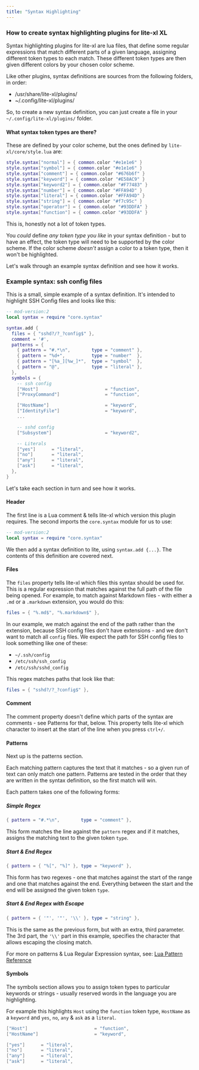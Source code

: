 ```yaml
---
title: "Syntax Highlighting"
---
```


### How to create syntax highlighting plugins for lite-xl XL

Syntax highlighting plugins for lite-xl are lua files, that define some regular expressions that
match different parts of a given language, assigning different token types to each match.
These different token types are then given different colors by your chosen color scheme.

Like other plugins, syntax definitions are sources from the following folders, in order:

- /usr/share/lite-xl/plugins/
- ~/.config/lite-xl/plugins/

So, to create a new syntax definition, you can just create a file in your `~/.config/lite-xl/plugins/` folder.

#### What syntax token types are there?

These are defined by your color scheme, but the ones defined by `lite-xl/core/style.lua` are:

```lua
style.syntax["normal"] = { common.color "#e1e1e6" }
style.syntax["symbol"] = { common.color "#e1e1e6" }
style.syntax["comment"] = { common.color "#676b6f" }
style.syntax["keyword"] = { common.color "#E58AC9" }
style.syntax["keyword2"] = { common.color "#F77483" }
style.syntax["number"] = { common.color "#FFA94D" }
style.syntax["literal"] = { common.color "#FFA94D" }
style.syntax["string"] = { common.color "#f7c95c" }
style.syntax["operator"] = { common.color "#93DDFA" }
style.syntax["function"] = { common.color "#93DDFA" }
```

This is, honestly not a lot of token types.

You _could_ define _any token type you like_ in your syntax definition - but to have an effect, the token
type will need to be supported by the color scheme. If the color scheme _doesn't_ assign a color to a token type,
then it won't be highlighted.

Let's walk through an example syntax definition and see how it works.

### Example syntax: ssh config files

This is a small, simple example of a syntax definition. It's intended to highlight SSH Config files and looks like this:

```lua
-- mod-version:2
local syntax = require "core.syntax"

syntax.add {
  files = { "sshd?/?_?config$" },
  comment = '#',
  patterns = {
    { pattern = "#.*\n",        type = "comment" },
    { pattern = "%d+",          type = "number"  },
    { pattern = "[%a_][%w_]*",  type = "symbol"  },
    { pattern = "@",            type = "literal" },
  },
  symbols = {
    -- ssh config
    ["Host"]                         = "function",
    ["ProxyCommand"]                 = "function",

    ["HostName"]                     = "keyword",
    ["IdentityFile"]                 = "keyword",
    ...

    -- sshd config
    ["Subsystem"]                    = "keyword2",

    -- Literals
    ["yes"]      = "literal",
    ["no"]       = "literal",
    ["any"]      = "literal",
    ["ask"]      = "literal",
  },
}
```

Let's take each section in turn and see how it works.

#### Header

The first line is a Lua comment & tells lite-xl which version this plugin requires. The second imports the `core.syntax` module
for us to use:

```lua
-- mod-version:2
local syntax = require "core.syntax"
```

We then add a syntax definition to lite, using `syntax.add {...}`. The contents of this definition are covered next.

#### Files

The `files` property tells lite-xl which files this syntax should be used for. This is a regular expression that matches against the full path of the file being opened. For example, to match against Markdown files - with either a `.md` or a `.markdown` extension,
you would do this:

```lua
files = { "%.md$", "%.markdown$" },
```

In our example, we match against the end of the path rather than the extension, because SSH config files don't have extensions - and we don't want to match all `config` files. We expect the path for SSH config files to look something like one of these:

- `~/.ssh/config`
- `/etc/ssh/ssh_config`
- `/etc/ssh/sshd_config`

This regex matches paths that look like that:

```lua
files = { "sshd?/?_?config$" },
```

#### Comment

The comment property doesn't define which parts of the syntax are comments - see Patterns for that, below. This property tells lite-xl which character to insert at the start of the line when you press `ctrl+/`.

#### Patterns

Next up is the patterns section.

Each matching pattern captures the text that it matches - so a given run of text can only match one pattern.
Patterns are tested in the order that they are written in the syntax definition, so the first match will win.

Each pattern takes one of the following forms:

##### Simple Regex

```lua
{ pattern = "#.*\n",        type = "comment" },
```

This form matches the line against the `pattern` regex and if it matches, assigns the matching text to the given token `type`.

##### Start & End Regex

```lua
{ pattern = { "%[", "%]" }, type = "keyword" },
```

This form has two regexes - one that matches against the start of the range and one that matches against the end. Everything between the start and the end will be assigned the given token `type`.

##### Start & End Regex with Escape

```lua
{ pattern = { '"', '"', '\\' }, type = "string" },
```

This is the same as the previous form, but with an extra, third parameter.
The 3rd part, the `'\\'` part in this example, specifies the character that allows escaping the closing match.

For more on patterns & Lua Regular Expression syntax, see: [Lua Pattern Reference](https://www.lua.org/manual/5.3/manual.html#6.4.1)

#### Symbols

The symbols section allows you to assign token types to particular keywords or strings - usually reserved words in the language you are highlighting.

For example this highlights `Host` using the `function` token type, `HostName` as a `keyword` and `yes`, `no`, `any` & `ask` as a `literal`.

```lua
["Host"]                         = "function",
["HostName"]                     = "keyword",

["yes"]      = "literal",
["no"]       = "literal",
["any"]      = "literal",
["ask"]      = "literal",
```
